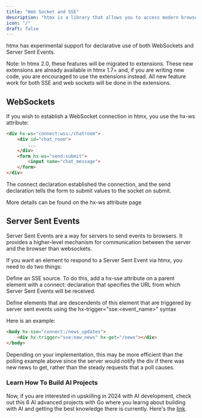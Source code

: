 ```yaml
---
title: "Web Socket and SSE"
description: "htmx is a library that allows you to access modern browser features directly from HTML, rather than using javascript."
icon: "/"
draft: false
---
```


htmx has experimental support for declarative use of both WebSockets and Server Sent Events.

Note: In htmx 2.0, these features will be migrated to extensions. These new extensions are already available in htmx 1.7+ and, if you are writing new code, you are encouraged to use the extensions instead. All new feature work for both SSE and web sockets will be done in the extensions.

## WebSockets
If you wish to establish a WebSocket connection in htmx, you use the hx-ws attribute:
```html
<div hx-ws="connect:wss:/chatroom">
    <div id="chat_room">
        ...
    </div>
    <form hx-ws="send:submit">
        <input name="chat_message">
    </form>
</div>
```

The connect declaration established the connection, and the send declaration tells the form to submit values to the socket on submit.

More details can be found on the hx-ws attribute page

## Server Sent Events
Server Sent Events are a way for servers to send events to browsers. It provides a higher-level mechanism for communication between the server and the browser than websockets.

If you want an element to respond to a Server Sent Event via htmx, you need to do two things:

Define an SSE source. To do this, add a hx-sse attribute on a parent element with a connect:<url> declaration that specifies the URL from which Server Sent Events will be received.

Define elements that are descendents of this element that are triggered by server sent events using the hx-trigger="sse:<event_name>" syntax

Here is an example:
```html
<body hx-sse="connect:/news_updates">
    <div hx-trigger="sse:new_news" hx-get="/news"></div>
</body>
```
Depending on your implementation, this may be more efficient than the polling example above since the server would notify the div if there was new news to get, rather than the steady requests that a poll causes.

### Learn How To Build AI Projects

Now, if you are interested in upskilling in 2024 with AI development, check out this 6 AI advanced projects with Go where you learng about building with AI and getting the best knowledge there is currently. Here's the [link](https://akhilsharmatech.gumroad.com/l/zgxqq).
